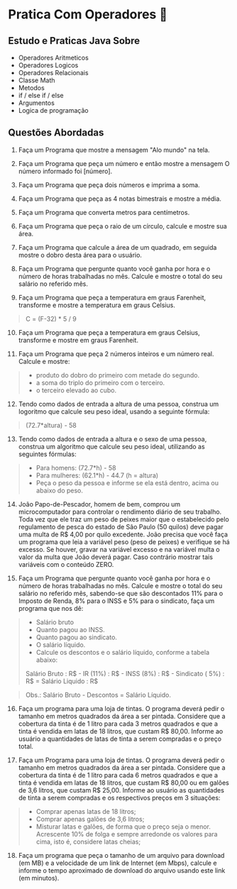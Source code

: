 # Pratica Com Operadores 📖

## Estudo e Praticas Java Sobre
- Operadores Aritmeticos
- Operadores Logicos
- Operadores Relacionais
- Classe Math
- Metodos
- if / else if / else
- Argumentos
- Logica de programação


## Questões Abordadas
1.  Faça um Programa que mostre a mensagem "Alo mundo" na tela.

2.  Faça um Programa que peça um número e então mostre a mensagem O número informado foi [número].

3.  Faça um Programa que peça dois números e imprima a soma.

4.  Faça um Programa que peça as 4 notas bimestrais e mostre a média.

5.  Faça um Programa que converta metros para centímetros.

6.  Faça um Programa que peça o raio de um círculo, calcule e mostre sua área.

7.  Faça um Programa que calcule a área de um quadrado, em seguida mostre o dobro desta área para o usuário.

8.  Faça um Programa que pergunte quanto você ganha por hora e o número de horas trabalhadas no mês. Calcule e mostre o total do seu salário no referido mês.

9. Faça um Programa que peça a temperatura em graus Farenheit, transforme e mostre a temperatura em graus Celsius.
> C = (F-32) *  5 / 9

10.  Faça um Programa que peça a temperatura em graus Celsius, transforme e mostre em graus Farenheit.

11.  Faça um Programa que peça 2 números inteiros e um número real. Calcule e mostre: 
> * produto do dobro do primeiro com metade do segundo.
> * a soma do triplo do primeiro com o terceiro.
> * o terceiro elevado ao cubo.

12.  Tendo como dados de entrada a altura de uma pessoa, construa um logoritmo que calcule seu peso ideal, usando a seguinte fórmula:
> (72.7*altura) - 58 

13.  Tendo como dados de entrada a altura e o sexo de uma pessoa, construa um algoritmo que calcule seu peso ideal, utilizando as seguintes fórmulas:
> * Para homens: (72.7*h) - 58
> * Para mulheres: (62.1*h) - 44.7 (h = altura)
> * Peça o peso da pessoa e informe se ela está dentro, acima ou
      abaixo do peso.
      
14.  João Papo-de-Pescador, homem de bem, comprou um microcomputador para controlar o rendimento diário de seu trabalho. Toda vez que ele traz um peso de peixes maior que o estabelecido pelo regulamento de pesca do estado de São Paulo (50 quilos) deve pagar uma multa de R$ 4,00 por quilo excedente. João precisa que você faça um programa que leia a variável peso (peso de peixes) e verifique se há excesso. Se houver, gravar na variável excesso e na variável multa o valor da multa que João deverá pagar. Caso contrário mostrar tais variáveis com o conteúdo ZERO.

15.  Faça um Programa que pergunte quanto você ganha por hora e o
      número de horas trabalhadas no mês. Calcule e mostre o total do seu
      salário no referido mês, sabendo-se que são descontados 11% para o
      Imposto de Renda, 8% para o INSS e 5% para o sindicato, faça um
      programa que nos dê:
> * Salário bruto
> * Quanto pagou ao INSS.
> * Quanto pagou ao sindicato.
> * O salário líquido.
> * Calcule os descontos e o salário líquido, conforme a tabela abaixo:
> 
> Salário Bruto : R$ - IR (11%) : R$ - INSS
(8%) : R$ - Sindicato ( 5%) : R$ = Salário
Liquido : R$

> Obs.: Salário Bruto - Descontos = Salário Líquido.

16.  Faça um programa para uma loja de tintas. O programa deverá pedir o
      tamanho em metros quadrados da área a ser pintada. Considere que a
      cobertura da tinta é de 1 litro para cada 3 metros quadrados e que a
      tinta é vendida em latas de 18 litros, que custam R$ 80,00. Informe ao
      usuário a quantidades de latas de tinta a serem compradas e o preço
      total.
      
17.  Faça um Programa para uma loja de tintas. O programa deverá pedir o
      tamanho em metros quadrados da área a ser pintada. Considere que a
      cobertura da tinta é de 1 litro para cada 6 metros quadrados e que a
      tinta é vendida em latas de 18 litros, que custam R$ 80,00 ou em
      galões de 3,6 litros, que custam R$ 25,00. 
      Informe ao usuário as quantidades de tinta a serem compradas e os respectivos preços em 3 situações:
> * Comprar apenas latas de 18 litros;
> * Comprar apenas galões de 3,6 litros;
> * Misturar latas e galões, de forma que o preço seja o menor. Acrescente 10% de folga e sempre arredonde os valores para cima, isto é, considere latas cheias;

18.  Faça um programa que peça o tamanho de um arquivo para download (em MB) e a velocidade de um link de Internet (em Mbps), calcule e informe o tempo aproximado de download do arquivo usando este link (em minutos).
